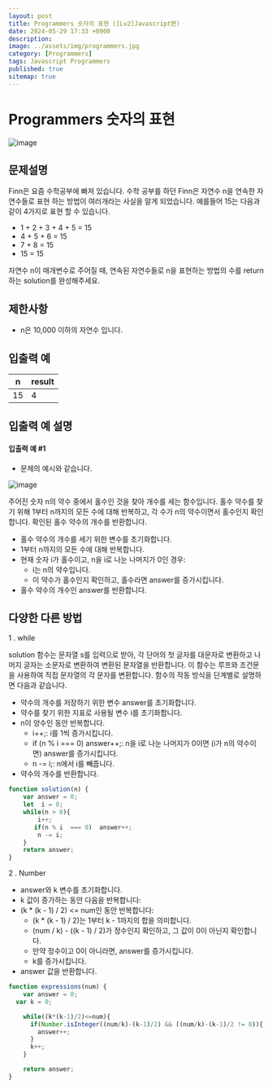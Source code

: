 ```yaml
---
layout: post
title: Programmers 숫자의 표현 ([Lv2]Javascript편)
date: 2024-05-29 17:33 +0900
description: 
image: ../assets/img/programmers.jpg
category: [Programmers]
tags: Javascript Programmers
published: true
sitemap: true
---
```


# Programmers 숫자의 표현

![image](https://github.com/gnlgk/gnlgk.github.io/assets/161431748/0d26221d-2d70-49df-ab94-312eb2b86eb2)

## 문제설명

Finn은 요즘 수학공부에 빠져 있습니다. 수학 공부를 하던 Finn은 자연수 n을 연속한 자연수들로 표현 하는 방법이 여러개라는 사실을 알게 되었습니다. 예를들어 15는 다음과 같이 4가지로 표현 할 수 있습니다.

* 1 + 2 + 3 + 4 + 5 = 15
* 4 + 5 + 6 = 15
* 7 + 8 = 15
* 15 = 15

자연수 n이 매개변수로 주어질 때, 연속된 자연수들로 n을 표현하는 방법의 수를 return하는 solution를 완성해주세요.

## 제한사항

* n은 10,000 이하의 자연수 입니다.

## 입출력 예

|n|result|
|---|---|
|15|4|

## 입출력 예 설명

#### 입출력 예 #1

* 문제의 예시와 같습니다.

![image](https://github.com/gnlgk/gnlgk.github.io/assets/161431748/ff2267df-553e-44cd-8aad-d20a555319c3)

주어진 숫자 n의 약수 중에서 홀수인 것을 찾아 개수를 세는 함수입니다. 홀수 약수를 찾기 위해 1부터 n까지의 모든 수에 대해 반복하고, 각 수가 n의 약수이면서 홀수인지 확인합니다. 확인된 홀수 약수의 개수를 반환합니다.

* 홀수 약수의 개수를 세기 위한 변수를 초기화합니다.
* 1부터 n까지의 모든 수에 대해 반복합니다.
* 현재 숫자 i가 홀수이고, n을 i로 나눈 나머지가 0인 경우:
  - i는 n의 약수입니다.
  - 이 약수가 홀수인지 확인하고, 홀수라면 answer를 증가시킵니다.
* 홀수 약수의 개수인 answer를 반환합니다.

## 다양한 다른 방법

1 . while

solution 함수는 문자열 s를 입력으로 받아, 각 단어의 첫 글자를 대문자로 변환하고 나머지 글자는 소문자로 변환하여 변환된 문자열을 반환합니다. 이 함수는 루프와 조건문을 사용하여 직접 문자열의 각 문자를 변환합니다. 함수의 작동 방식을 단계별로 설명하면 다음과 같습니다.

* 약수의 개수를 저장하기 위한 변수 answer를 초기화합니다.
* 약수를 찾기 위한 지표로 사용될 변수 i를 초기화합니다.
* n이 양수인 동안 반복합니다.
  - i++;: i를 1씩 증가시킵니다.
  - if (n % i === 0) answer++;: n을 i로 나눈 나머지가 0이면 (i가 n의 약수이면) answer를 증가시킵니다.
  - n -= i;: n에서 i를 빼줍니다.
* 약수의 개수를 반환합니다.

````javascript
function solution(n) {
    var answer = 0;
    let  i = 0;
    while(n > 0){
        i++;
       if(n % i  === 0)  answer++;
        n -= i;
    }
    return answer;
}
````

2 . Number

* answer와 k 변수를 초기화합니다.
* k 값이 증가하는 동안 다음을 반복합니다:
* (k * (k - 1) / 2) <= num인 동안 반복합니다:
  - (k * (k - 1) / 2)는 1부터 k - 1까지의 합을 의미합니다.
  - (num / k) - ((k - 1) / 2)가 정수인지 확인하고, 그 값이 0이 아닌지 확인합니다.
  - 만약 정수이고 0이 아니라면, answer를 증가시킵니다.
  - k를 증가시킵니다.
* answer 값을 반환합니다.

````javascript
function expressions(num) {
    var answer = 0;
  var k = 0;

    while((k*(k-1)/2)<=num){
      if(Number.isInteger((num/k)-(k-1)/2) && ((num/k)-(k-1)/2 != 0)){
        answer++;
      }
      k++;
    }

    return answer;
}
````
